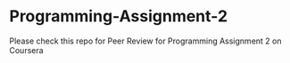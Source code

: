 # Programming-Assignment-2
Please check this repo for Peer Review for Programming Assignment 2 on Coursera
